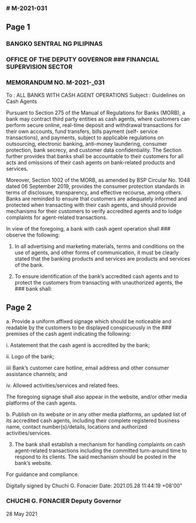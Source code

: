 ### # M-2021-031

## Page 1

### BANGKO SENTRAL NG PILIPINAS

### OFFICE OF THE DEPUTY GOVERNOR ### FINANCIAL SUPERVISION SECTOR

### MEMORANDUM NO. M-2021-_031

To : ALL BANKS WITH CASH AGENT OPERATIONS Subject : Guidelines on Cash Agents

Pursuant to Section 275 of the Manual of Regulations for Banks (MORB), a bank may contract third party entities as cash agents, where customers can perform secure online, real-time deposit and withdrawal transactions for their own accounts, fund transfers, bills payment (self- service transactions), and payments, subject to applicable regulations on outsourcing, electronic banking, anti-money laundering, consumer protection, bank secrecy, and customer data confidentiality. The Section further provides that banks shall be accountable to their customers for all acts and omissions of their cash agents on bank-related products and services.

Moreover, Section 1002 of the MORB, as amended by BSP Circular No. 1048 dated 06 September 2019, provides the consumer protection standards in terms of disclosure, transparency, and effective recourse, among others. Banks are reminded to ensure that customers are adequately informed and protected when transacting with their cash agents, and should provide mechanisms for their customers to verify accredited agents and to lodge complaints for agent-related transactions.

In view of the foregoing, a bank with cash agent operation shall ### observe the following:

1. In all advertising and marketing materials, terms and conditions on the use of agents, and other forms of communication, it must be clearly stated that the banking products and services are products and services of the bank.

2. To ensure identification of the bank’s accredited cash agents and to protect the customers from transacting with unauthorized agents, the ### bank shall:

## Page 2

a. Provide a uniform affixed signage which should be noticeable and readable by the customers to be displayed conspicuously in the ### premises of the cash agent indicating the following:

i. Astatement that the cash agent is accredited by the bank;

ii. Logo of the bank;

iiii Bank’s customer care hotline, email address and other consumer assistance channels; and

iv. Allowed activities/services and related fees.

The foregoing signage shall also appear in the website, and/or other media platforms of the cash agents.

b. Publish on its website or in any other media platforms, an updated list of its accredited cash agents, including their complete registered business name, contact number(s)/details, locations and authorized activities/services.

3. The bank shall establish a mechanism for handling complaints on cash agent-related transactions including the committed turn-around time to respond to its clients. The said mechanism should be posted in the bank’s website.

For guidance and compliance.

Digitally signed by Chuchi G. Fonacier Date: 2021.05.28 11:44:19 +08'00"

### CHUCHI G. FONACIER Deputy Governor

28 May 2021 